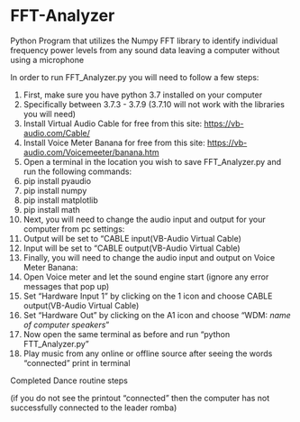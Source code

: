 # FFT-Analyzer
Python Program that utilizes the Numpy FFT library to identify individual frequency power levels from any sound data leaving a computer without using a microphone


In order to run FFT_Analyzer.py you will need to follow a few steps:

  1.  First, make sure you have python 3.7 installed on your computer
  2.  Specifically between 3.7.3 - 3.7.9 (3.7.10 will not work with the libraries you will need) 
  3.  Install Virtual Audio Cable for free from this site: https://vb-audio.com/Cable/
  4.  Install Voice Meter Banana for free from this site: https://vb-audio.com/Voicemeeter/banana.htm
  5.  Open a terminal in the location you wish to save FFT_Analyzer.py and run the following commands:
  6.  pip install pyaudio
  7.  pip install numpy
  8.  pip install matplotlib
  9.  pip install math
  10. Next, you will need to change the audio input and output for your computer from pc settings:
  11. Output will be set to “CABLE input(VB-Audio Virtual Cable)
  12. Input will be set to “CABLE output(VB-Audio Virtual Cable)
  13. Finally, you will need to change the audio input and output on Voice Meter Banana:
  14. Open Voice meter and let the sound engine start (ignore any error messages that pop up)
  15. Set “Hardware Input 1” by clicking on the 1 icon and choose CABLE output(VB-Audio Virtual Cable)
  16. Set “Hardware Out” by clicking on the A1 icon and choose “WDM: *name of computer speakers*”
  17. Now open the same terminal as before and run “python FTT_Analyzer.py”
  18. Play music from any online or offline source after seeing the words “connected” print in terminal

Completed Dance routine steps

(if you do not see the printout “connected” then the computer has not successfully connected to the leader romba)
